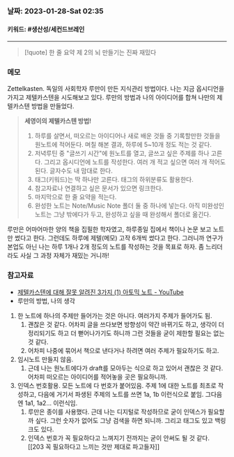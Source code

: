 ### 날짜:   2023-01-28-Sat 02:35
#### 키워드: #생산성/세컨드브레인
-----
>[!quote] 한 줄 요약
>제 2의 뇌 만들기는 진짜 재밌다

### 메모

Zettelkasten. 독일의 사회학자 루만이 만든 지식관리 방법이다. 나는 지금 옵시디언을 가지고 제텔카스텐을 시도해보고 있다. 루만의 방법과 나의 아이디어를 합쳐 나만의 제텔카스텐 방법을 만들었다.

>**세영이의 제텔카스텐 방법!**
>1. 하루를 살면서, 떠오르는 아이디어나 새로 배운 것들 중 기록할만한 것들을 원노트에 적어둔다. 며칠 해본 결과, 하루에 5~10개 정도 적는 것 같다.
>2. 저녁루틴 중 "글쓰기 시간"에 원노트를 열고, 글쓰고 싶은 주제를 하나 고른다. 그리고 옵시디언에 노트를 작성한다. 여러 개 적고 싶으면 여러 개 적어도 된다. 글자수도 내 맘대로 한다.
>3. 태그(키워드)는 딱 하나만 고른다. 태그의 하위분류도 활용한다.
>4. 참고자료나 연결하고 싶은 문서가 있으면 링크한다.
>5. 마지막으로 한 줄 요약을 적는다.
>6. 완성한 노트는 Note/Music Note 폴더 둘 중 하나에 넣는다. 아직 미완성인 노트는 그냥 밖에다가 두고, 완성하고 싶을 때 완성해서 폴더로 옮긴다.

루만은 어마어마한 양의 책을 집필한 학자였고, 하루종일 집에서 책이나 논문 보고 노트만 썼다고 한다. 그런데도 하루에 제텔(메모) 고작 6개씩 썼다고 한다. 그러니까 연구가 본업도 아닌 나는 하루 1개나 2개 정도의 노트를 작성하는 것을 목표로 하자. 좀 느리더라도 사실 그 과정 자체가 재밌는 거니까!

### 참고자료

- [제텔카스텐에 대해 잘못 알려진 3가지 (1) 아토믹 노트 - YouTube](https://youtu.be/aUJjxp0Sgzw)
- 루만의 방법, 나의 생각
1. 한 노트에 하나의 주제만 들어가는 것은 아니다. 여러가지 주제가 들어가도 됨. 
	1. 괜찮은 것 같다. 어차피 글을 쓰다보면 방향성이 약간 바뀌기도 하고, 생각이 더 정리되기도 하고 더 뻗어나가기도 하니까 그런 것들을 굳이 제한할 필요는 없는 것 같다. 
	2. 어차피 나중에 묶어서 책으로 낸다거나 하려면 여러 주제가 필요하기도 하고.
2. 임시노트 만들지 않음.
	1. 근데 나는 원노트에다가 draft를 모아두는 식으로 하고 있어서 괜찮은 것 같다. 어차피 떠오르는 아이디어를 적어놓을 곳은 필요하니까.
3. 인덱스 번호활용. 모든 노트에 다 번호가 붙어있음. 주제 1에 대한 노트를 최초로 작성하고, 다음에 거기서 파생된 주제의 노트를 쓰면 1a, 1b 이런식으로 붙임. 그다음엔 1a1, 1a2... 이런식임.
	1. 루만은 종이를 사용했다. 근데 나는 디지털로 작성하므로 굳이 인덱스가 필요할까 싶다. 그런 숫자가 없어도 그냥 검색을 하면 되니까. 그리고 태그도 있고 백링크도 있다.
	2. 인덱스 번호가 꼭 필요하다고 느껴지기 전까지는 굳이 안써도 될 것 같다. [[203 꼭 필요하다고 느끼는 것만 제대로 파고들자]] 
